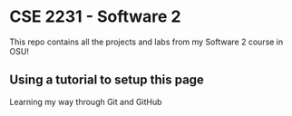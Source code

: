 # CSE 2231 - Software 2

This repo contains all the projects and labs from my Software 2 course in OSU!

## Using a tutorial to setup this page

Learning my way through Git and GitHub
